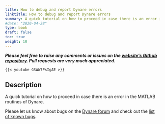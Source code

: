 ```yaml
---
title: How to debug and report Dynare errors
linktitle: How to debug and report Dynare errors
summary: A quick tutorial on how to proceed in case there is an error in the MATLAB routines of Dynare.
#date: "2020-04-28"
type: book
draft: false
toc: true
weight: 10
---
```

***Please feel free to raise any comments or issues on the [website's Github repository](https://github.com/wmutschl/mutschler.eu). Pull requests are very much appreciated.***

```md
{{< youtube GSWW7PsIgAE >}}
```

## Description
A quick tutorial on how to proceed in case there is an error in the MATLAB routines of Dynare.

Please let us know about bugs on the [Dynare forum](https://forum.dynare.org) and check out the [list of known bugs](https://git.dynare.org/Dynare/dynare/-/wikis/Known-bugs-present-in-the-current-stable-version).